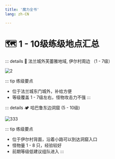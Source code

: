 ```yaml
---
title: '魔力全书'
lang: zh-CN

---
```


# 🗺️ 1 - 10级练级地点汇总

::: details 🏰 法兰城外芙蕾雅地域, 伊尔村周边 （1 - 7级）

![2](https://user-images.githubusercontent.com/78347270/115149521-7817c500-a09f-11eb-85d9-0e10431e94dd.png)

::: tip 练级要点
- 位于法兰城东门城外，补给方便
- 等级覆盖 1 - 7级左右，怪物攻击力不强
:::

::: details 🏕️ 哈巴鲁东边洞窟 (5 - 10级)

![333](https://user-images.githubusercontent.com/78347270/115150339-ddb98080-a0a2-11eb-9bef-9d1de71837b9.png)

::: tip 练级要点
- 位于伊尔村背面，沿着小路可以到达洞窟入口
- 怪物量 1 - 8 只，经验较好
- 前期等级低建议组队进入
:::